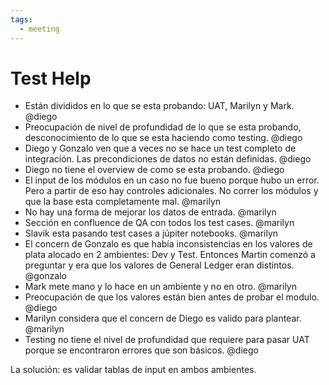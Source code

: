 ```yaml
---
tags:
  - meeting
---
```


# Test Help

- Están divididos en lo que se esta probando: UAT, Marilyn y Mark. @diego
- Preocupación de nivel de profundidad de lo que se esta probando, desconocimiento de lo que se esta haciendo como testing. @diego
- Diego y Gonzalo ven que a veces no se hace un test completo de integración. Las precondiciones de datos no están definidas. @diego
- Diego no tiene el overview de como se esta probando. @diego
- El input de los módulos en un caso no fue bueno porque hubo un error. Pero a partir de eso hay controles adicionales. No correr los módulos y que la base esta completamente mal. @marilyn
- No hay una forma de mejorar los datos de entrada. @marilyn
- Sección en confluence de QA con todos los test cases. @marilyn
- Slavik esta pasando test cases a júpiter notebooks. @marilyn
- El concern de Gonzalo es que había inconsistencias en los valores de plata alocado en 2 ambientes: Dev y Test. Entonces Martin comenzó a preguntar y era que los valores de General Ledger eran distintos. @gonzalo
- Mark mete mano y lo hace en un ambiente y no en otro. @marilyn
- Preocupación de que los valores están bien antes de probar el modulo. @diego
- Marilyn considera que el concern de Diego es valido para plantear. @marilyn
- Testing no tiene el nivel de profundidad que requiere para pasar UAT porque se encontraron errores que son básicos. @diego

La solución: es validar tablas de input en ambos ambientes.